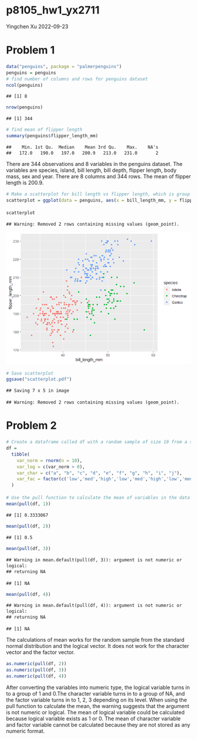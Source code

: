 p8105_hw1_yx2711
================
Yingchen Xu
2022-09-23

# Problem 1

``` r
data("penguins", package = "palmerpenguins")
penguins = penguins
# find number of columns and rows for penguins dataset
ncol(penguins)
```

    ## [1] 8

``` r
nrow(penguins)
```

    ## [1] 344

``` r
# find mean of flipper length
summary(penguins$flipper_length_mm)
```

    ##    Min. 1st Qu.  Median    Mean 3rd Qu.    Max.    NA's 
    ##   172.0   190.0   197.0   200.9   213.0   231.0       2

There are 344 observations and 8 variables in the penguins dataset. The
variables are species, island, bill length, bill depth, flipper length,
body mass, sex and year. There are 8 columns and 344 rows. The mean of
flipper length is 200.9.

``` r
# Make a scatterplot for bill length vs flipper length, which is group by species.
scatterplot = ggplot(data = penguins, aes(x = bill_length_mm, y = flipper_length_mm)) + geom_point() + aes(color = species)

scatterplot
```

    ## Warning: Removed 2 rows containing missing values (geom_point).

![](p8105_hw1_yx2711_files/figure-gfm/unnamed-chunk-2-1.png)<!-- -->

``` r
# Save scatterplot
ggsave("scatterplot.pdf")
```

    ## Saving 7 x 5 in image

    ## Warning: Removed 2 rows containing missing values (geom_point).

# Problem 2

``` r
# Create a dataframe called df with a random sample of size 10 from a standard Normal distribution, a logical vector, a character vector and a factor vector
df = 
  tibble(
    var_norm = rnorm(n = 10),
    var_log = c(var_norm > 0),
    var_char = c("a", "b", "c", "d", "e", "f", "g", "h", "i", "j"),
    var_fac = factor(c('low','med','high','low','med','high','low','med','high','low'))
  )

# Use the pull function to calculate the mean of variables in the data frame df.
mean(pull(df, 1))
```

    ## [1] 0.3333067

``` r
mean(pull(df, 2))
```

    ## [1] 0.5

``` r
mean(pull(df, 3))
```

    ## Warning in mean.default(pull(df, 3)): argument is not numeric or logical:
    ## returning NA

    ## [1] NA

``` r
mean(pull(df, 4))
```

    ## Warning in mean.default(pull(df, 4)): argument is not numeric or logical:
    ## returning NA

    ## [1] NA

The calculations of mean works for the random sample from the standard
normal distribution and the logical vector. It does not work for the
character vector and the factor vector.

``` r
as.numeric(pull(df, 2))
as.numeric(pull(df, 3))
as.numeric(pull(df, 4))
```

After converting the variables into numeric type, the logical variable
turns in to a group of 1 and 0.The character variable turns in to a
group of NA, and the factor variable turns in to 1, 2, 3 depending on
its level. When using the pull function to calculate the mean, the
warning suggests that the argument is not numeric or logical. The mean
of logical variable could be calculated because logical variable exists
as 1 or 0. The mean of character variable and factor variable cannot be
calculated because they are not stored as any numeric format.
